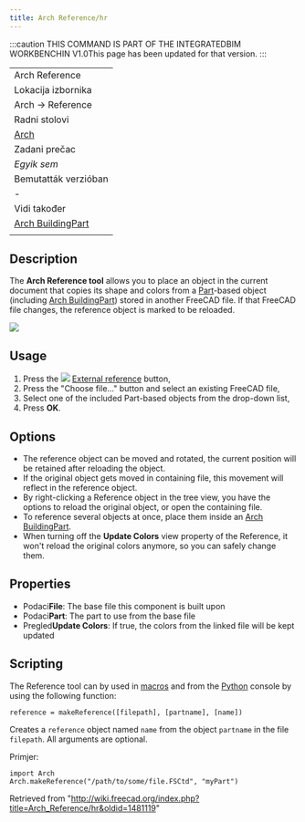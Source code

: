 ```yaml
---
title: Arch Reference/hr
---
```

:::caution
THIS COMMAND IS PART OF THE INTEGRATEDBIM WORKBENCHIN V1.0This page has been updated for that version.
:::

|  |
| --- |
| Arch Reference |
| Lokacija izbornika |
| Arch → Reference |
| Radni stolovi |
| [Arch](/Arch_Workbench "Arch Workbench") |
| Zadani prečac |
| *Egyik sem* |
| Bemutatták verzióban |
| - |
| Vidi također |
| [Arch BuildingPart](/Arch_BuildingPart "Arch BuildingPart") |
|  |

## Description

The **Arch Reference tool** allows you to place an object in the current document that copies its shape and colors from a [Part](/Part_Workbench "Part Workbench")-based object (including [Arch BuildingPart](/Arch_BuildingPart "Arch BuildingPart")) stored in another FreeCAD file. If that FreeCAD file changes, the reference object is marked to be reloaded.

![](/images/Arch_reference_screenshot.png)

## Usage

1. Press the ![](/images/Arch_Reference.svg) [External reference](/Arch_Reference "Arch Reference") button,
2. Press the "Choose file..." button and select an existing FreeCAD file,
3. Select one of the included Part-based objects from the drop-down list,
4. Press **OK**.

## Options

* The reference object can be moved and rotated, the current position will be retained after reloading the object.
* If the original object gets moved in containing file, this movement will reflect in the reference object.
* By right-clicking a Reference object in the tree view, you have the options to reload the original object, or open the containing file.
* To reference several objects at once, place them inside an [Arch BuildingPart](/Arch_BuildingPart "Arch BuildingPart").
* When turning off the **Update Colors** view property of the Reference, it won't reload the original colors anymore, so you can safely change them.

## Properties

* Podaci**File**: The base file this component is built upon
* Podaci**Part**: The part to use from the base file
* Pregled**Update Colors**: If true, the colors from the linked file will be kept updated

## Scripting

The Reference tool can by used in [macros](/Macros "Macros") and from the [Python](/Python "Python") console by using the following function:

```
reference = makeReference([filepath], [partname], [name])

```

Creates a `reference` object named `name` from the object `partname` in the file `filepath`. All arguments are optional.

Primjer:

```
import Arch
Arch.makeReference("/path/to/some/file.FSCtd", "myPart")

```

Retrieved from "<http://wiki.freecad.org/index.php?title=Arch_Reference/hr&oldid=1481119>"